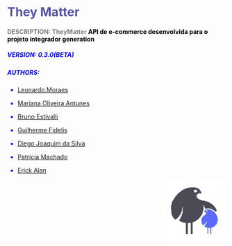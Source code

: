 <body style="color:blue">


# <span style="color: #5353A1">They Matter  </span> 
 

#### <span style="color:gray">DESCRIPTION: **TheyMatter**</span> <span style="color: black"> API de e-commerce desenvolvida para o projeto integrador generation </span>

 ##### VERSION: 0.3.0(BETA)
 ##### AUTHORS: 
  * [Leonardo Moraes](https://www.linkedin.com/in/leommagalhaes/)
      
  * [Mariana Oliveira Antunes](https://www.linkedin.com/in/mariana-antunes-oliveira-70259491/)
  * [Bruno Estivalli](http://linkedin.com/in/bruno-estivalli-vicente-61b007202)
  * [Guilherme Fidelis](https://www.linkedin.com/in/guifidelis/)
  * [Diego Joaquim da Silva](https://www.linkedin.com/in/diego-silva-061527156/)
  * [Patricia Machado](https://www.linkedin.com/in/patricia-machado-0ba0111ba/)
  * [Erick Alan](https://www.linkedin.com/in/erick-alan-7bb92b1b4/)
  
  
  <span style="
        float: right">![They-matter-logo](Assets/image%20(1).png)</span>
   
